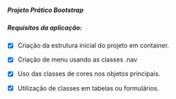 ##### Projeto Prático Bootstrap


##### Requisitos da aplicação: 


-[x] Criação da estrutura inicial do projeto em container.

-[x] Criação de menu usando as classes .nav 

-[x] Uso das classes de cores nos objetos principais.

-[x] Utilização de classes em tabelas ou formulários.




 



 

